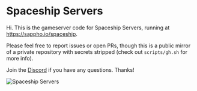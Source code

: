 #   Spaceship Servers 

Hi. This is the gameserver code for Spaceship Servers, running at https://sappho.io/spaceship.

Please feel free to report issues or open PRs, though this is a public mirror of a private repository with secrets stripped (check out `scripts/gh.sh` for more info).

Join the [Discord](https://discord.gg/Dn4wRu3) if you have any questions. Thanks!

![Spaceship Servers](https://i.imgur.com/WmZ3Y0Y.png)
